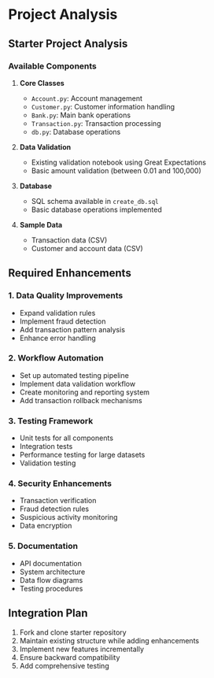 # Project Analysis

## Starter Project Analysis

### Available Components
1. **Core Classes**
   - `Account.py`: Account management
   - `Customer.py`: Customer information handling
   - `Bank.py`: Main bank operations
   - `Transaction.py`: Transaction processing
   - `db.py`: Database operations

2. **Data Validation**
   - Existing validation notebook using Great Expectations
   - Basic amount validation (between 0.01 and 100,000)

3. **Database**
   - SQL schema available in `create_db.sql`
   - Basic database operations implemented

4. **Sample Data**
   - Transaction data (CSV)
   - Customer and account data (CSV)

## Required Enhancements

### 1. Data Quality Improvements
- Expand validation rules
- Implement fraud detection
- Add transaction pattern analysis
- Enhance error handling

### 2. Workflow Automation
- Set up automated testing pipeline
- Implement data validation workflow
- Create monitoring and reporting system
- Add transaction rollback mechanisms

### 3. Testing Framework
- Unit tests for all components
- Integration tests
- Performance testing for large datasets
- Validation testing

### 4. Security Enhancements
- Transaction verification
- Fraud detection rules
- Suspicious activity monitoring
- Data encryption

### 5. Documentation
- API documentation
- System architecture
- Data flow diagrams
- Testing procedures

## Integration Plan
1. Fork and clone starter repository
2. Maintain existing structure while adding enhancements
3. Implement new features incrementally
4. Ensure backward compatibility
5. Add comprehensive testing 